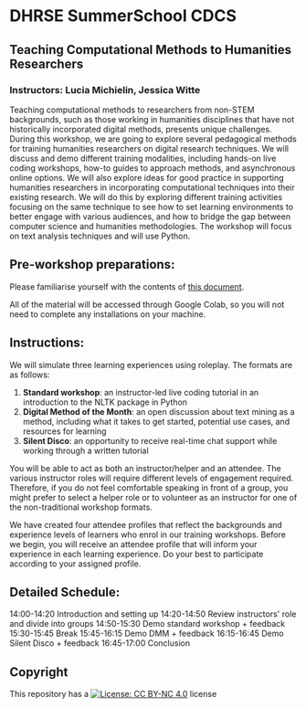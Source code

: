# DHRSE SummerSchool CDCS

## Teaching Computational Methods to Humanities Researchers
### Instructors: Lucia Michielin, Jessica Witte

Teaching computational methods to researchers from non-STEM backgrounds, such as those working in humanities disciplines that have not historically incorporated digital methods, presents unique challenges. During this workshop, we are going to explore several pedagogical methods for training humanities researchers on digital research techniques. We will discuss and demo different training modalities, including hands-on live coding workshops, how-to guides to approach methods, and asynchronous online options. We will also explore ideas for good practice in supporting humanities researchers in incorporating computational techniques into their existing research. We will do this by exploring different training activities focusing on the same technique to see how to set learning environments to better engage with various audiences, and how to bridge the gap between computer science and humanities methodologies. The workshop will focus on text analysis techniques and will use Python.

## Pre-workshop preparations: 
Please familiarise yourself with the contents of [this document](https://github.com/DCS-training/DHRSE_SummerSchool_CDCS/blob/main/Attendees.md).

All of the material will be accessed through Google Colab, so you will not need to complete any installations on your machine.


## Instructions:

We will simulate three learning experiences using roleplay. The formats are as follows:

1. **Standard workshop**: an instructor-led live coding tutorial in an introduction to the NLTK package in Python
2. **Digital Method of the Month**: an open discussion about text mining as a method, including what it takes to get started, potential use cases, and resources for learning
3. **Silent Disco**: an opportunity to receive real-time chat support while working through a written tutorial

You will be able to act as both an instructor/helper and an attendee. The various instructor roles will require different levels of engagement required. Therefore, if you do not feel comfortable speaking in front of a group, you might prefer to select a helper role or to volunteer as an instructor for one of the non-traditional workshop formats.

We have created four attendee profiles that reflect the backgrounds and experience levels of learners who enrol in our training workshops. Before we begin, you will receive an attendee profile that will inform your experience in each learning experience. Do your best to participate according to your assigned profile.

## Detailed Schedule:
14:00-14:20 Introduction and setting up
14:20-14:50 Review instructors' role and divide into groups 
14:50-15:30 Demo standard workshop + feedback
15:30-15:45 Break
15:45-16:15 Demo DMM + feedback
16:15-16:45 Demo Silent Disco + feedback
16:45-17:00 Conclusion


## Copyright

This repository has a [![License: CC BY-NC 4.0](https://licensebuttons.net/l/by-nc/4.0/80x15.png)](https://creativecommons.org/licenses/by-nc/4.0/) license
